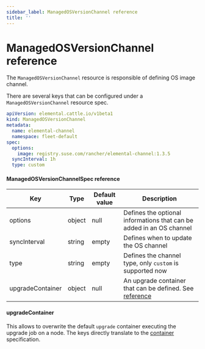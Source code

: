 ```yaml
---
sidebar_label: ManagedOSVersionChannel reference
title: ''
---
```


<head>
  <link rel="canonical" href="https://elemental.docs.rancher.com/managedosversionchannel-reference"/>
</head>

# ManagedOSVersionChannel reference

The `ManagedOSVersionChannel` resource is responsible of defining OS image channel.

There are several keys that can be configured under a `ManagedOSVersionChannel` resource spec.

```yaml title="managedosversionchannel-example.yaml" showLineNumbers
apiVersion: elemental.cattle.io/v1beta1
kind: ManagedOSVersionChannel
metadata:
  name: elemental-channel
  namespace: fleet-default
spec:
  options:
    image: registry.suse.com/rancher/elemental-channel:1.3.5
  syncInterval: 1h
  type: custom
```

#### ManagedOSVersionChannelSpec reference

| Key              | Type   | Default value | Description                                                                  |
|------------------|--------|---------------|------------------------------------------------------------------------------|
| options          | object | null          | Defines the optional informations that can be added in an OS channel         |
| syncInterval     | string | empty         | Defines when to update the OS channel                                        |
| type             | string | empty         | Defines the channel type, only `custom` is supported now                     |
| upgradeContainer | object | null          | An upgrade container that can be defined. See [reference](#upgradecontainer) |

#### upgradeContainer

This allows to overwrite the default `upgrade` container executing the upgrade job on a node.
The keys directly translate to the [container](https://kubernetes.io/docs/reference/kubernetes-api/workload-resources/pod-v1/#Container) specification.  

